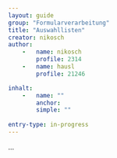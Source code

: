 ```yaml
---
layout: guide
group: "Formularverarbeitung"
title: "Auswahllisten"
creator: nikosch
author:
    -   name: nikosch
        profile: 2314
    -   name: hausl
        profile: 21246

inhalt:
    -   name: ""
        anchor: 
        simple: ""
        
entry-type: in-progress
---
```


...
